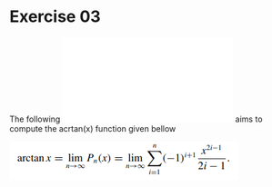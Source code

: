 # Exercise 03
The following ![code](arctangSeries.c) aims to compute the acrtan(x) function given bellow

 ![Exercise](image.png)
